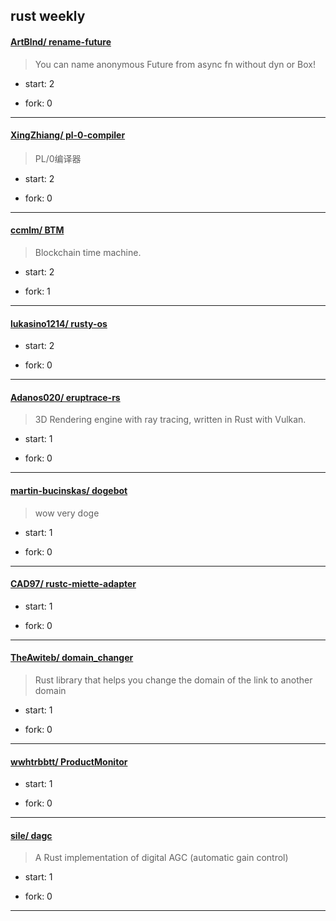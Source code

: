 ## rust weekly

#### [ArtBlnd/ rename-future](https://github.com/ArtBlnd/rename-future)
>  You can name anonymous Future from async fn without dyn or Box!
+ start: 2
+ fork: 0
---
#### [XingZhiang/ pl-0-compiler](https://github.com/XingZhiang/pl-0-compiler)
>  PL/0编译器
+ start: 2
+ fork: 0
---
#### [ccmlm/ BTM](https://github.com/ccmlm/BTM)
>  Blockchain time machine.
+ start: 2
+ fork: 1
---
#### [lukasino1214/ rusty-os](https://github.com/lukasino1214/rusty-os)
>  
+ start: 2
+ fork: 0
---
#### [Adanos020/ eruptrace-rs](https://github.com/Adanos020/eruptrace-rs)
>  3D Rendering engine with ray tracing, written in Rust with Vulkan.
+ start: 1
+ fork: 0
---
#### [martin-bucinskas/ dogebot](https://github.com/martin-bucinskas/dogebot)
>  wow very doge
+ start: 1
+ fork: 0
---
#### [CAD97/ rustc-miette-adapter](https://github.com/CAD97/rustc-miette-adapter)
>  
+ start: 1
+ fork: 0
---
#### [TheAwiteb/ domain_changer](https://github.com/TheAwiteb/domain_changer)
>  Rust library that helps you change the domain of the link to another domain
+ start: 1
+ fork: 0
---
#### [wwhtrbbtt/ ProductMonitor](https://github.com/wwhtrbbtt/ProductMonitor)
>  
+ start: 1
+ fork: 0
---
#### [sile/ dagc](https://github.com/sile/dagc)
>  A Rust implementation of digital AGC (automatic gain control)
+ start: 1
+ fork: 0
---